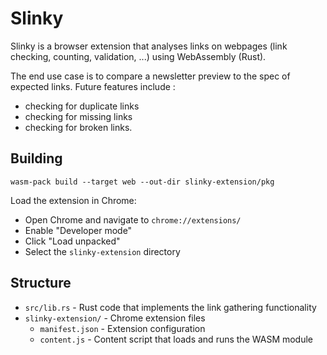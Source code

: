 # Slinky

Slinky is a browser extension that analyses links on webpages (link checking, counting, validation, ...) using WebAssembly (Rust).

The end use case is to compare a newsletter preview to the spec of expected links. Future features include :
- checking for duplicate links
- checking for missing links
- checking for broken links.


## Building
```
wasm-pack build --target web --out-dir slinky-extension/pkg
```

Load the extension in Chrome:
   - Open Chrome and navigate to `chrome://extensions/`
   - Enable "Developer mode"
   - Click "Load unpacked"
   - Select the `slinky-extension` directory

## Structure

- `src/lib.rs` - Rust code that implements the link gathering functionality
- `slinky-extension/` - Chrome extension files
  - `manifest.json` - Extension configuration
  - `content.js` - Content script that loads and runs the WASM module
